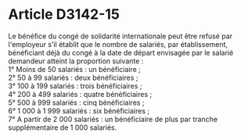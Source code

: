 # Article D3142-15

  
Le bénéfice du congé de solidarité internationale peut être refusé par l'employeur s'il établit que le nombre de salariés, par établissement, bénéficiant déjà du congé à la date de départ envisagée par le salarié demandeur atteint la proportion suivante :   
1° Moins de 50 salariés : un bénéficiaire ;   
2° 50 à 99 salariés : deux bénéficiaires ;   
3° 100 à 199 salariés : trois bénéficiaires ;   
4° 200 à 499 salariés : quatre bénéficiaires ;   
5° 500 à 999 salariés : cinq bénéficiaires ;   
6° 1 000 à 1 999 salariés : six bénéficiaires ;   
7° A partir de 2 000 salariés : un bénéficiaire de plus par tranche supplémentaire de 1 000 salariés.